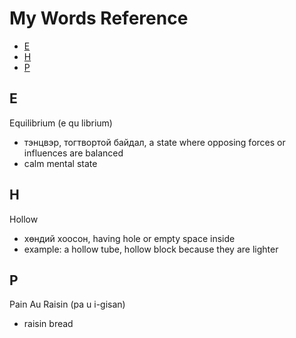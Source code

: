 
# My Words Reference

<!-- MarkdownTOC autolink="true" -->

- [E](#e)
- [H](#h)
- [P](#p)

<!-- /MarkdownTOC -->

## E ##

Equilibrium (e qu librium)
* тэнцвэр, тогтвортой байдал, a state where opposing forces or influences are balanced
* calm mental state


## H ##

Hollow
* хөндий хоосон, having hole or empty space inside 
* example: a hollow tube, hollow block because they are lighter


## P ##

Pain Au Raisin (pa u i-gisan)
* raisin bread









